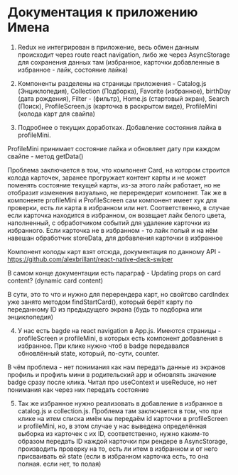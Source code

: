 # Документация к приложению Имена


1. Redux не интегрирован в приложение, весь обмен данным происходит через route react navigation, либо же через AsyncStorage для сохранения данных там (избранное, карточки добавленные в избранное - лайк, состояние лайка)
2. Компоненты разделены на страницы приложения - Catalog.js (Энциклопедия), Collection (Подборка), Favorite (избранное), birthDay (дата рождения), Filter - (фильтр), Home.js (стартовый экран), Search (Поиск), ProfileScreen.js (карточка в раскрытом виде), ProfileMini (колода карт для свайпа)





3. Подробнее о текущих доработках. Добавление состояния лайка в profileMini.

ProfileMini принимает состояние лайка и обновляет дату при каждом свайпе - метод getData()

Проблема заключается в том, что компонент Card, на котором строится колода карточек, заранее прогружает
контент карты и не может поменять состояние текущей карты, из-за этого лайк работает, но не отобразит
изменения визуально, не перерендерит компонент. Так же в компоненте profileMini и ProfileScreen сам компонент имеет хук для проверки, есть ли карта в избранном или нет. Соответственно, в случае если 
карточка находится в избранном, он возвщает лайк белого цвета, наполненный, с обработчиком событий для удаление карточки из избранного. Если карточка не в избранном - то лайк полый и на нём навешан обработчик storeData, для добавления карточки в избранное

Компонент колоды карт взят отсюда, документация по данному API - https://github.com/alexbrillant/react-native-deck-swiper


В самом конце документации есть параграф - Updating props on card content? (dynamic card content)

В сути, это то что и нужно для перерендера карт, но свойтсво cardIndex уже занято методом findStartCard(), который берёт карту по переданному ID из предыдущего экрана (будь то подборка или энциклопедия)



4.  У нас есть bagde на react navigation в App.js. Имеются страницы - profileScreen и profileMini, в которых есть компонент добавления в избранное. При клике нужно чтоб в badge передавался обновлённый state, который, по-сути, counter.

В чём проблема - нет понимания как нам передать данные из экранов профиль и профиль мини в родительский app и обновлять значение badge сразу после клика. Читал про useContext и useReduce, но нет понимания как через них передать состояние


5. Так же избранное нужно реализовать в добавление в избранное в catalog.js и collection.js. Проблема там заключается в том, что при клике на итем списка имён мы передаём id карточки в profileScreen и profileMini, но, в этом случае у нас выведена определённая выборка из карточек с их ID, соответственно, нужно каким-то образом передать ID каждой карточки при рендере в AsyncStorage, производить проверку на то, есть ли итем в избранном и от него присваивать ей state (если в избранном карточка есть, то она полная. если нет, то полая)

